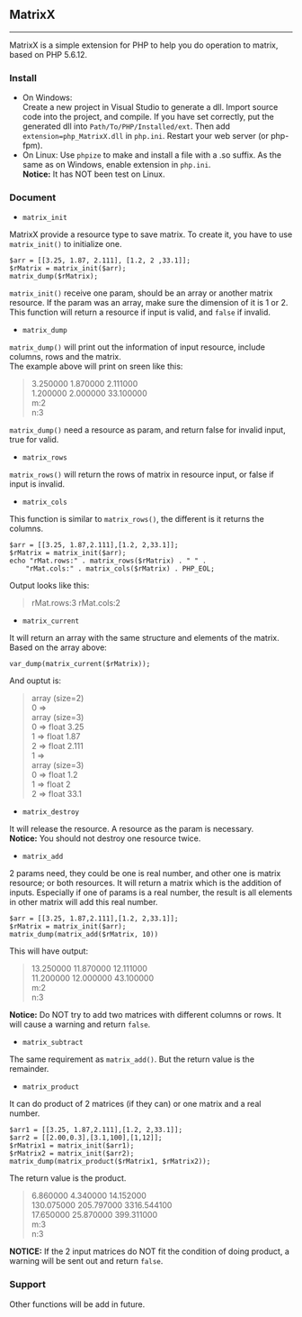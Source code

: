 ## MatrixX
---------------------------
MatrixX is a simple extension for PHP to help you do operation to matrix, based on PHP 5.6.12.

### Install
* On Windows:  
Create a new project in Visual Studio to generate a dll. Import source code into the project, and compile.
If you have set correctly, put the generated dll into `Path/To/PHP/Installed/ext`. Then add `extension=php_MatrixX.dll` in `php.ini`. Restart your web server (or php-fpm).
* On Linux:
Use `phpize` to make and install a file with a .so suffix. As the same as on Windows, enable extension in `php.ini`.  
**Notice:** It has NOT been test on Linux.

### Document

* `matrix_init`

MatrixX provide a resource type to save matrix. To create it, you have to use `matrix_init()` to initialize one.
```
$arr = [[3.25, 1.87, 2.111], [1.2, 2 ,33.1]];
$rMatrix = matrix_init($arr);
matrix_dump($rMatrix);
```
`matrix_init()` receive one param, should be an array or another matrix resource. If the param was an array, make sure the dimension of it is 1 or 2.  
This function will return a resource if input is valid, and `false` if invalid.

* `matrix_dump`

`matrix_dump()` will print out the information of input resource, include columns, rows and the matrix.  
The example above will print on sreen like this:
>3.250000 1.870000 2.111000  
1.200000 2.000000 33.100000  
m:2  
n:3  

`matrix_dump()` need a resource as param, and return false for invalid input, true for valid.

* `matrix_rows`

`matrix_rows()` will return the rows of matrix in resource input, or false if input is invalid.

* `matrix_cols`

This function is  similar to `matrix_rows()`, the different is it returns the columns.
```
$arr = [[3.25, 1.87,2.111],[1.2, 2,33.1]];
$rMatrix = matrix_init($arr);
echo "rMat.rows:" . matrix_rows($rMatrix) . " " .
    "rMat.cols:" . matrix_cols($rMatrix) . PHP_EOL;
```
Output looks like this:
>rMat.rows:3 rMat.cols:2

* `matrix_current`

It will return an array with the same structure and elements of the matrix.  
Based on the array above:
```
var_dump(matrix_current($rMatrix));
```
And ouptut is:
>array (size=2)  
  0 =>   
    array (size=3)  
      0 => float 3.25  
      1 => float 1.87  
      2 => float 2.111  
  1 =>   
    array (size=3)  
      0 => float 1.2  
      1 => float 2  
      2 => float 33.1  

* `matrix_destroy`

It will release the resource. A resource as the param is necessary.  
**Notice:** You should not destroy one resource twice.

* `matrix_add`

2 params need, they could be one is real number, and other one is matrix resource; or both resources. 
It will return a matrix which is the addition of inputs. Especially if one of params is a real number, the result is all elements in other matrix will add this real number.
```
$arr = [[3.25, 1.87,2.111],[1.2, 2,33.1]];
$rMatrix = matrix_init($arr);
matrix_dump(matrix_add($rMatrix, 10))
```
This will have output:
>13.250000 11.870000 12.111000  
11.200000 12.000000 43.100000  
m:2  
n:3

**Notice:** Do NOT try to add two matrices with different columns or rows. It will cause a warning and return `false`.

* `matrix_subtract`

The same requirement as `matrix_add()`. But the return value is the remainder.

* `matrix_product`

It can do product of 2 matrices (if they can) or one matrix and a real number.
```
$arr1 = [[3.25, 1.87,2.111],[1.2, 2,33.1]];
$arr2 = [[2.00,0.3],[3.1,100],[1,12]];
$rMatrix1 = matrix_init($arr1);
$rMatrix2 = matrix_init($arr2);
matrix_dump(matrix_product($rMatrix1, $rMatrix2));
```
The return value is the product.
>6.860000 4.340000 14.152000  
130.075000 205.797000 3316.544100  
17.650000 25.870000 399.311000  
m:3  
n:3

**NOTICE:** If the 2 input matrices do NOT fit the condition of doing product, a warning will be sent out and return `false`.

### Support
Other functions will be add in future.